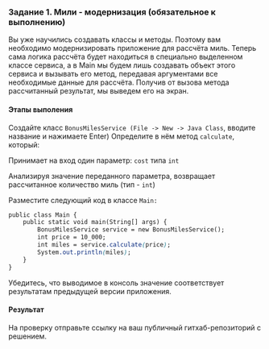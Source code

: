 ### Задание 1. Мили - модернизация (обязательное к выполнению)

Вы уже научились создавать классы и методы. Поэтому вам необходимо модернизировать приложение для рассчёта миль. Теперь сама логика рассчёта будет находиться в специально выделенном классе сервиса, а в Main мы будем лишь создавать объект этого сервиса и вызывать его метод, передавая аргументами все необходимые данные для рассчёта. Получив от вызова метода рассчитанный результат, мы выведем его на экран.

#### Этапы выполения

  Создайте класс ```BonusMilesService (File -> New -> Java Class```, вводите название и нажимаете Enter)
Определите в нём метод ```calculate```, который:

Принимает на вход один параметр: ```cost``` типа ```int```

Анализируя значение переданного параметра, возвращает рассчитанное количество миль (тип - ```int```)

Разместите следующий код в классе ```Main:```

``` CSS
public class Main {
    public static void main(String[] args) {
        BonusMilesService service = new BonusMilesService();
        int price = 10_000;
        int miles = service.calculate(price);
        System.out.println(miles);
    }
}
```
Убедитесь, что выводимое в консоль значение соответствует результатам предыдущей версии приложения.

#### Результат

На проверку отправьте ссылку на ваш публичный гитхаб-репозиторий с решением.

